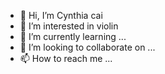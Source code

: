 - 👋 Hi, I’m Cynthia cai
- 👀 I’m interested in violin
- 🌱 I’m currently learning ...
- 💞️ I’m looking to collaborate on ...
- 📫 How to reach me ...
